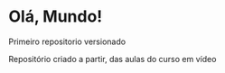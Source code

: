 # Olá, Mundo!
 Primeiro repositorio versionado

Repositório criado a partir, das aulas do curso em vídeo